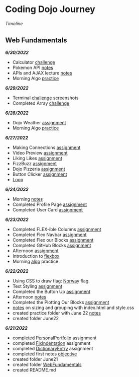 # Coding Dojo Journey

###### Timeline

## Web Fundamentals

**_6/30/2022_**

- Calculator [challenge](https://github.com/ChristopherHoganJr/codingDojo/tree/main/WebFundamentals/June30/calculator)
- Pokemon API [notes](https://github.com/ChristopherHoganJr/codingDojo/tree/main/WebFundamentals/June30/pokeapi)
- APIs and AJAX lecture [notes](https://github.com/ChristopherHoganJr/codingDojo/tree/main/WebFundamentals/June30/APIsAjax)
- Morning Algo [practice](https://github.com/ChristopherHoganJr/codingDojo/blob/main/WebFundamentals/June30/morningAlgo.js)

**_6/29/2022_**

- Terminal [challenge](https://github.com/ChristopherHoganJr/codingDojo/tree/main/WebFundamentals/June29) screenshots
- Completed Array [challenge](https://github.com/ChristopherHoganJr/codingDojo/blob/main/WebFundamentals/June29/arrayChallenges.js)

**_6/28/2022_**

- Dojo Weather [assignment](https://github.com/ChristopherHoganJr/codingDojo/tree/main/WebFundamentals/June28/dojoWeather)
- Morning Algo [practice](https://github.com/ChristopherHoganJr/codingDojo/blob/main/WebFundamentals/June28/morningAlgo.js)

**_6/27/2022_**

- Making Connections [assignment](https://github.com/ChristopherHoganJr/codingDojo/tree/main/WebFundamentals/June27/makingConnections)
- Video Preview [assignment](https://github.com/ChristopherHoganJr/codingDojo/tree/main/WebFundamentals/June27/video-preview)
- Liking Likes [assignment](https://github.com/ChristopherHoganJr/codingDojo/tree/main/WebFundamentals/June27/likingLikes)
- FizzBuzz [assignment](https://github.com/ChristopherHoganJr/codingDojo/tree/main/WebFundamentals/June27/fizzbuzz)
- Dojo Pizzeria [assignment](https://github.com/ChristopherHoganJr/codingDojo/tree/main/WebFundamentals/June27/dojoPizzeria)
- Button Clicker [assignment](https://github.com/ChristopherHoganJr/codingDojo/tree/main/WebFundamentals/June27/buttonClickerAssignment)
- [Loop](https://github.com/ChristopherHoganJr/codingDojo/tree/main/WebFundamentals/June27/LoopChallenges)

**_6/24/2022_**

- Morning [notes](https://github.com/ChristopherHoganJr/codingDojo/tree/main/WebFundamentals/June24/morningNotes)
- Completed Profile Page [assignment](https://github.com/ChristopherHoganJr/codingDojo/tree/main/WebFundamentals/June24/ProfilePageAssignment)
- Completed User Card [assignment](https://github.com/ChristopherHoganJr/codingDojo/tree/main/WebFundamentals/June24/userCardAssignment)

**_6/23/2022_**

- Completed FLEX-ible Columns [assignment](https://github.com/ChristopherHoganJr/codingDojo/tree/main/WebFundamentals/June23/FLEX-ibleColumnsAssignment)
- Completed Flex Navbar [assignment](https://github.com/ChristopherHoganJr/codingDojo/tree/main/WebFundamentals/June23/FlexNavbarAssignment)
- Completed Flex our Blocks [assignment](https://github.com/ChristopherHoganJr/codingDojo/tree/main/WebFundamentals/June23/FlexOurBlocksAssignment)
- Completed GitHub Blocks [assignment](https://github.com/ChristopherHoganJr/codingDojo/tree/main/WebFundamentals/June23/GitHubBlocksAssignment)
- Afternoon [assignment](https://github.com/ChristopherHoganJr/codingDojo/tree/main/WebFundamentals/June23/afternoon-assignment)
- Introduction to [flexbox](https://github.com/ChristopherHoganJr/codingDojo/tree/main/WebFundamentals/June23/flexIntro)
- Morning [algo](https://github.com/ChristopherHoganJr/codingDojo/tree/main/WebFundamentals/June23/morningAlgo) practice

**_6/22/2022_**

- Using CSS to draw flag: [Norway](https://github.com/ChristopherHoganJr/codingDojo/tree/main/WebFundamentals/June22/norwayFlag) flag.
- Text Styling [assignment](https://github.com/ChristopherHoganJr/codingDojo/tree/main/WebFundamentals/June22/textStylingAssignment)
- Completed the Button Up [assignment](https://github.com/ChristopherHoganJr/codingDojo/tree/main/WebFundamentals/June22/buttonUpAssignment)
- Afternoon [notes](https://github.com/ChristopherHoganJr/codingDojo/tree/main/WebFundamentals/June22/afternoonLesson)
- Completed the Plotting Our Blocks [assignment](https://github.com/ChristopherHoganJr/codingDojo/tree/main/WebFundamentals/June22/PlottingOurBlocksAssignment)
- [notes](https://github.com/ChristopherHoganJr/codingDojo/tree/main/WebFundamentals/June22/practice) on sizing and grouping with index.html and style.css
- created practice folder with June 22 [notes](https://github.com/ChristopherHoganJr/codingDojo/tree/main/WebFundamentals/June22)
- created folder June22

**_6/21/2022_**

- completed [PersonalPortfolio](https://github.com/ChristopherHoganJr/codingDojo/tree/main/WebFundamentals/June21/portfolio) assignment
- completed [FixIndentation](https://github.com/ChristopherHoganJr/codingDojo/blob/main/WebFundamentals/June21/FixIndentation.html) assignment
- completed [DictionaryEntry](https://github.com/ChristopherHoganJr/codingDojo/blob/main/WebFundamentals/June21/DictionaryEntry.html) assignment
- completed first notes [objective](https://github.com/ChristopherHoganJr/codingDojo/tree/main/WebFundamentals/June21)
- created folder June21
- created folder [WebFundamentals](https://github.com/ChristopherHoganJr/codingDojo/tree/main/WebFundamentals)
- created README.md
